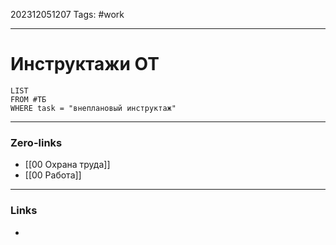 202312051207
Tags: #work 

---
# Инструктажи ОТ 

```dataview
LIST
FROM #ТБ 
WHERE task = "внеплановый инструктаж"
```

---
### Zero-links

- [[00 Охрана труда]]
- [[00 Работа]]

---
### Links

-